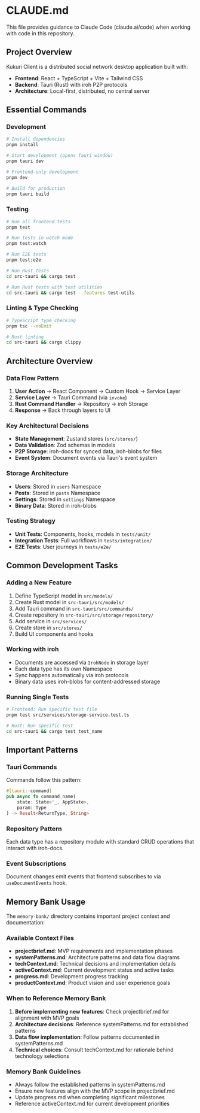 # CLAUDE.md

This file provides guidance to Claude Code (claude.ai/code) when working with code in this repository.

## Project Overview

Kukuri Client is a distributed social network desktop application built with:
- **Frontend**: React + TypeScript + Vite + Tailwind CSS
- **Backend**: Tauri (Rust) with iroh P2P protocols
- **Architecture**: Local-first, distributed, no central server

## Essential Commands

### Development
```bash
# Install dependencies
pnpm install

# Start development (opens Tauri window)
pnpm tauri dev

# Frontend-only development
pnpm dev

# Build for production
pnpm tauri build
```

### Testing
```bash
# Run all frontend tests
pnpm test

# Run tests in watch mode
pnpm test:watch

# Run E2E tests
pnpm test:e2e

# Run Rust tests
cd src-tauri && cargo test

# Run Rust tests with test utilities
cd src-tauri && cargo test --features test-utils
```

### Linting & Type Checking
```bash
# TypeScript type checking
pnpm tsc --noEmit

# Rust linting
cd src-tauri && cargo clippy
```

## Architecture Overview

### Data Flow Pattern
1. **User Action** → React Component → Custom Hook → Service Layer
2. **Service Layer** → Tauri Command (via `invoke`)
3. **Rust Command Handler** → Repository → iroh Storage
4. **Response** → Back through layers to UI

### Key Architectural Decisions
- **State Management**: Zustand stores (`src/stores/`)
- **Data Validation**: Zod schemas in models
- **P2P Storage**: iroh-docs for synced data, iroh-blobs for files
- **Event System**: Document events via Tauri's event system

### Storage Architecture
- **Users**: Stored in `users` Namespace
- **Posts**: Stored in `posts` Namespace  
- **Settings**: Stored in `settings` Namespace
- **Binary Data**: Stored in iroh-blobs

### Testing Strategy
- **Unit Tests**: Components, hooks, models in `tests/unit/`
- **Integration Tests**: Full workflows in `tests/integration/`
- **E2E Tests**: User journeys in `tests/e2e/`

## Common Development Tasks

### Adding a New Feature
1. Define TypeScript model in `src/models/`
2. Create Rust model in `src-tauri/src/models/`
3. Add Tauri command in `src-tauri/src/commands/`
4. Create repository in `src-tauri/src/storage/repository/`
5. Add service in `src/services/`
6. Create store in `src/stores/`
7. Build UI components and hooks

### Working with iroh
- Documents are accessed via `IrohNode` in storage layer
- Each data type has its own Namespace
- Sync happens automatically via iroh protocols
- Binary data uses iroh-blobs for content-addressed storage

### Running Single Tests
```bash
# Frontend: Run specific test file
pnpm test src/services/storage-service.test.ts

# Rust: Run specific test
cd src-tauri && cargo test test_name
```

## Important Patterns

### Tauri Commands
Commands follow this pattern:
```rust
#[tauri::command]
pub async fn command_name(
    state: State<'_, AppState>,
    param: Type
) -> Result<ReturnType, String>
```

### Repository Pattern
Each data type has a repository module with standard CRUD operations that interact with iroh-docs.

### Event Subscriptions
Document changes emit events that frontend subscribes to via `useDocumentEvents` hook.

## Memory Bank Usage

The `memory-bank/` directory contains important project context and documentation:

### Available Context Files
- **projectbrief.md**: MVP requirements and implementation phases
- **systemPatterns.md**: Architecture patterns and data flow diagrams
- **techContext.md**: Technical decisions and implementation details
- **activeContext.md**: Current development status and active tasks
- **progress.md**: Development progress tracking
- **productContext.md**: Product vision and user experience goals

### When to Reference Memory Bank
1. **Before implementing new features**: Check projectbrief.md for alignment with MVP goals
2. **Architecture decisions**: Reference systemPatterns.md for established patterns
3. **Data flow implementation**: Follow patterns documented in systemPatterns.md
4. **Technical choices**: Consult techContext.md for rationale behind technology selections

### Memory Bank Guidelines
- Always follow the established patterns in systemPatterns.md
- Ensure new features align with the MVP scope in projectbrief.md
- Update progress.md when completing significant milestones
- Reference activeContext.md for current development priorities